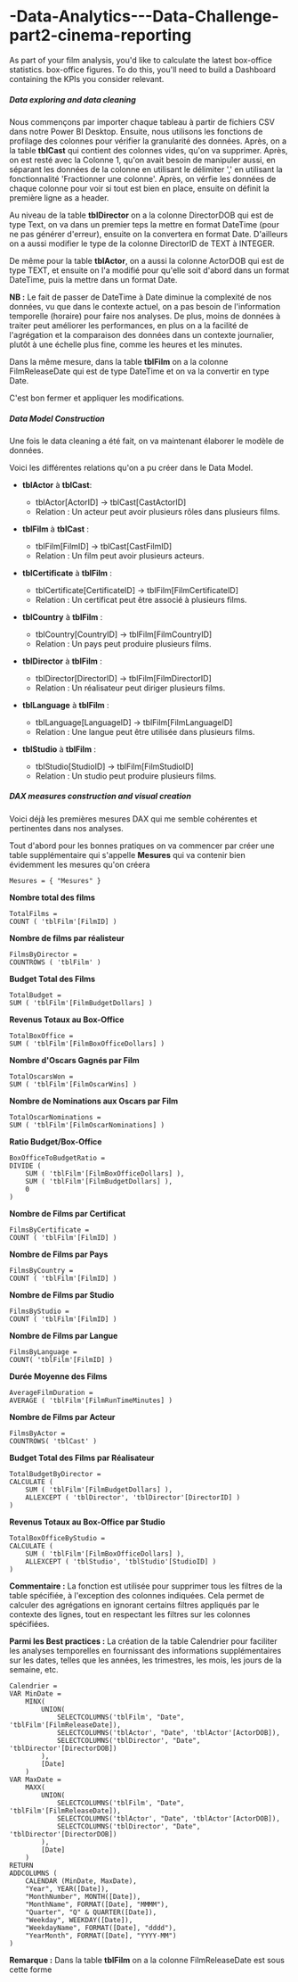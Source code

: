# -Data-Analytics---Data-Challenge-part2-cinema-reporting

As part of your film analysis, you'd like to calculate the latest box-office statistics.
box-office figures. To do this, you'll need to build a Dashboard containing the KPIs you consider relevant.

##### Data exploring and data cleaning
Nous commençons par importer chaque tableau à partir de fichiers CSV dans notre Power BI Desktop.
Ensuite, nous utilisons les fonctions de profilage des colonnes pour vérifier la granularité des données.
Après, on a la table **tblCast** qui contient des colonnes vides, qu'on va supprimer.
Après, on est resté avec la Colonne 1, qu'on avait besoin de manipuler aussi, en séparant les données de la colonne en utilisant le délimiter ',' en utilisant la fonctionnalité 'Fractionner une colonne'.
Après, on vérfie les données de chaque colonne pour voir si tout est bien en place, ensuite on définit la première ligne as a header.

Au niveau de la table **tblDirector** on a la colonne DirectorDOB qui est de type Text, on va dans un premier teps la mettre en format DateTime (pour ne pas générer d'erreur), ensuite on la convertera en format Date.
D'ailleurs on a aussi modifier le type de la colonne DirectorID de TEXT à INTEGER.

De même pour la table **tblActor**, on a aussi la colonne ActorDOB qui est de type TEXT, et ensuite on l'a modifié pour qu'elle soit d'abord dans un format DateTime, puis la mettre dans un format Date.

**NB :** Le fait de passer de DateTime à Date diminue la complexité de nos données, vu que dans le contexte actuel, on a pas besoin de l'information temporelle (horaire) pour faire nos analyses.
De plus, moins de données à traiter peut améliorer les performances, en plus on a la facilité de l'agrégation et la comparaison des données dans un contexte journalier, plutôt à une échelle plus fine, comme les heures et les minutes.

Dans la même mesure, dans la table **tblFilm** on a la colonne FilmReleaseDate qui est de type DateTime et on va la convertir en type Date.

C'est bon fermer et appliquer les modifications.

##### Data Model Construction
Une fois le data cleaning a été fait, on va maintenant élaborer le modèle de données.

Voici les différentes relations qu'on a pu créer dans le Data Model.
- **tblActor** à **tblCast**:
  - tblActor[ActorID] -> tblCast[CastActorID]
  - Relation : Un acteur peut avoir plusieurs rôles dans plusieurs films.
    
- **tblFilm** à **tblCast** :
  - tblFilm[FilmID] -> tblCast[CastFilmID]
  - Relation : Un film peut avoir plusieurs acteurs.
 
- **tblCertificate** à **tblFilm** :
  - tblCertificate[CertificateID] -> tblFilm[FilmCertificateID]
  - Relation : Un certificat peut être associé à plusieurs films.
 
- **tblCountry** à **tblFilm** :
  - tblCountry[CountryID] -> tblFilm[FilmCountryID]
  - Relation : Un pays peut produire plusieurs films.
 
- **tblDirector** à **tblFilm** :
  - tblDirector[DirectorID] -> tblFilm[FilmDirectorID]
  - Relation : Un réalisateur peut diriger plusieurs films.

- **tblLanguage** à **tblFilm** :
  - tblLanguage[LanguageID] -> tblFilm[FilmLanguageID]
  - Relation : Une langue peut être utilisée dans plusieurs films.

- **tblStudio** à **tblFilm** :
  - tblStudio[StudioID] -> tblFilm[FilmStudioID]
  - Relation : Un studio peut produire plusieurs films.


##### DAX measures construction and visual creation
Voici déjà les premières mesures DAX qui me semble cohérentes et pertinentes dans nos analyses.

Tout d'abord pour les bonnes pratiques on va commencer par créer une table supplémentaire qui s'appelle **Mesures** qui va contenir bien évidemment les mesures qu'on créera
```
Mesures = { "Mesures" }
```
  
**Nombre total des films**
```
TotalFilms =
COUNT ( 'tblFilm'[FilmID] )
```

**Nombre de films par réalisteur**
```
FilmsByDirector =
COUNTROWS ( 'tblFilm' )
```

**Budget Total des Films**
```
TotalBudget =
SUM ( 'tblFilm'[FilmBudgetDollars] )
```

**Revenus Totaux au Box-Office**
```
TotalBoxOffice =
SUM ( 'tblFilm'[FilmBoxOfficeDollars] )
```

**Nombre d'Oscars Gagnés par Film**
```
TotalOscarsWon =
SUM ( 'tblFilm'[FilmOscarWins] )
```

**Nombre de Nominations aux Oscars par Film**
```
TotalOscarNominations =
SUM ( 'tblFilm'[FilmOscarNominations] )
```

**Ratio Budget/Box-Office**
```
BoxOfficeToBudgetRatio =
DIVIDE (
    SUM ( 'tblFilm'[FilmBoxOfficeDollars] ),
    SUM ( 'tblFilm'[FilmBudgetDollars] ),
    0
)
```

**Nombre de Films par Certificat**
```
FilmsByCertificate =
COUNT ( 'tblFilm'[FilmID] )
```

**Nombre de Films par Pays**
```
FilmsByCountry =
COUNT ( 'tblFilm'[FilmID] )
```

**Nombre de Films par Studio**
```
FilmsByStudio =
COUNT ( 'tblFilm'[FilmID] )
```

**Nombre de Films par Langue**
```
FilmsByLanguage =
COUNT( 'tblFilm'[FilmID] )
```

**Durée Moyenne des Films**
```
AverageFilmDuration =
AVERAGE ( 'tblFilm'[FilmRunTimeMinutes] )
```

**Nombre de Films par Acteur**
```
FilmsByActor =
COUNTROWS( 'tblCast' )
```

**Budget Total des Films par Réalisateur**
```
TotalBudgetByDirector =
CALCULATE (
    SUM ( 'tblFilm'[FilmBudgetDollars] ),
    ALLEXCEPT ( 'tblDirector', 'tblDirector'[DirectorID] )
)
```

**Revenus Totaux au Box-Office par Studio**
```
TotalBoxOfficeByStudio =
CALCULATE (
    SUM ( 'tblFilm'[FilmBoxOfficeDollars] ),
    ALLEXCEPT ( 'tblStudio', 'tblStudio'[StudioID] )
)
```

**Commentaire :** La fonction est utilisée pour supprimer tous les filtres de la table spécifiée, à l'exception des colonnes indiquées. Cela permet de calculer des agrégations en ignorant certains filtres appliqués par le contexte des lignes, tout en respectant les filtres sur les colonnes spécifiées.


**Parmi les Best practices :** La création de la table Calendrier pour faciliter les analyses temporelles en fournissant des informations supplémentaires sur les dates, telles que les années, les trimestres, les mois, les jours de la semaine, etc.
```
Calendrier = 
VAR MinDate = 
    MINX(
        UNION(
            SELECTCOLUMNS('tblFilm', "Date", 'tblFilm'[FilmReleaseDate]),
            SELECTCOLUMNS('tblActor', "Date", 'tblActor'[ActorDOB]),
            SELECTCOLUMNS('tblDirector', "Date", 'tblDirector'[DirectorDOB])
        ),
        [Date]
    )
VAR MaxDate = 
    MAXX(
        UNION(
            SELECTCOLUMNS('tblFilm', "Date", 'tblFilm'[FilmReleaseDate]),
            SELECTCOLUMNS('tblActor', "Date", 'tblActor'[ActorDOB]),
            SELECTCOLUMNS('tblDirector', "Date", 'tblDirector'[DirectorDOB])
        ),
        [Date]
    )
RETURN
ADDCOLUMNS (
    CALENDAR (MinDate, MaxDate),
    "Year", YEAR([Date]),
    "MonthNumber", MONTH([Date]),
    "MonthName", FORMAT([Date], "MMMM"),
    "Quarter", "Q" & QUARTER([Date]),
    "Weekday", WEEKDAY([Date]),
    "WeekdayName", FORMAT([Date], "dddd"),
    "YearMonth", FORMAT([Date], "YYYY-MM")
)

```



**Remarque :** Dans la table **tblFilm** on a la colonne FilmReleaseDate est sous cette forme 


